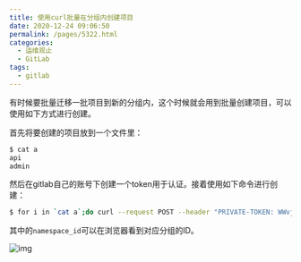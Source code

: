```yaml
---
title: 使用curl批量在分组内创建项目
date: 2020-12-24 09:06:50
permalink: /pages/5322.html
categories:
  - 运维观止
  - GitLab
tags:
  - gitlab
---
```


有时候要批量迁移一批项目到新的分组内，这个时候就会用到批量创建项目，可以使用如下方式进行创建。

首先将要创建的项目放到一个文件里：

```sh
$ cat a
api
admin
```

然后在gitlab自己的账号下创建一个token用于认证。接着使用如下命令进行创建：

```sh
$ for i in `cat a`;do curl --request POST --header "PRIVATE-TOKEN: WWvjMtvBNRmfZMZzGd-a"  --data "name=$i&namespace_id=3" https://192.168.0.1/api/v4/projects;done
```

其中的`namespace_id`可以在浏览器看到对应分组的ID。

![img](https://tvax1.sinaimg.cn/large/71cfeb93ly1gl2x6kaffqj21c00u0gp5.jpg)
